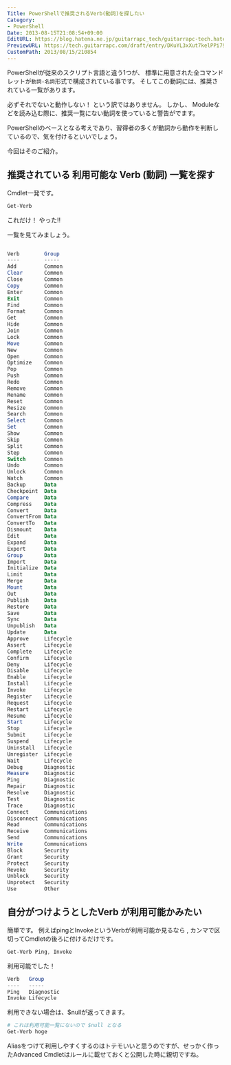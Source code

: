 ```yaml
---
Title: PowerShellで推奨されるVerb(動詞)を探したい
Category:
- PowerShell
Date: 2013-08-15T21:08:54+09:00
EditURL: https://blog.hatena.ne.jp/guitarrapc_tech/guitarrapc-tech.hatenablog.com/atom/entry/6802418398340959973
PreviewURL: https://tech.guitarrapc.com/draft/entry/DKuYL3xXut7kelPPi7903ck-zeU
CustomPath: 2013/08/15/210854
---
```


<!--
Date: 2013-08-15T21:08:54+09:00
URL: https://tech.guitarrapc.com/entry/2013/08/15/210854
-->

PowerShellが従来のスクリプト言語と違う1つが、 標準に用意された全コマンドレットが`動詞-名詞`形式で構成されている事です。
そしてこの動詞には、推奨されている一覧があります。

必ずそれでないと動作しない！ という訳ではありません。
しかし、 Moduleなどを読み込む際に、推奨一覧にない動詞を使っていると警告がでます。

PowerShellのベースとなる考えであり、習得者の多くが動詞から動作を判断しているので、気を付けるといいでしょう。

今回はそのご紹介。



## 推奨されている 利用可能な Verb (動詞) 一覧を探す
Cmdlet一発です。

```ps1
Get-Verb
```


これだけ！ やった!!

一覧を見てみましょう。

```ps1

Verb        Group
----        -----
Add         Common
Clear       Common
Close       Common
Copy        Common
Enter       Common
Exit        Common
Find        Common
Format      Common
Get         Common
Hide        Common
Join        Common
Lock        Common
Move        Common
New         Common
Open        Common
Optimize    Common
Pop         Common
Push        Common
Redo        Common
Remove      Common
Rename      Common
Reset       Common
Resize      Common
Search      Common
Select      Common
Set         Common
Show        Common
Skip        Common
Split       Common
Step        Common
Switch      Common
Undo        Common
Unlock      Common
Watch       Common
Backup      Data
Checkpoint  Data
Compare     Data
Compress    Data
Convert     Data
ConvertFrom Data
ConvertTo   Data
Dismount    Data
Edit        Data
Expand      Data
Export      Data
Group       Data
Import      Data
Initialize  Data
Limit       Data
Merge       Data
Mount       Data
Out         Data
Publish     Data
Restore     Data
Save        Data
Sync        Data
Unpublish   Data
Update      Data
Approve     Lifecycle
Assert      Lifecycle
Complete    Lifecycle
Confirm     Lifecycle
Deny        Lifecycle
Disable     Lifecycle
Enable      Lifecycle
Install     Lifecycle
Invoke      Lifecycle
Register    Lifecycle
Request     Lifecycle
Restart     Lifecycle
Resume      Lifecycle
Start       Lifecycle
Stop        Lifecycle
Submit      Lifecycle
Suspend     Lifecycle
Uninstall   Lifecycle
Unregister  Lifecycle
Wait        Lifecycle
Debug       Diagnostic
Measure     Diagnostic
Ping        Diagnostic
Repair      Diagnostic
Resolve     Diagnostic
Test        Diagnostic
Trace       Diagnostic
Connect     Communications
Disconnect  Communications
Read        Communications
Receive     Communications
Send        Communications
Write       Communications
Block       Security
Grant       Security
Protect     Security
Revoke      Security
Unblock     Security
Unprotect   Security
Use         Other
```


## 自分がつけようとしたVerb が利用可能かみたい
簡単です。
例えばpingとInvokeというVerbが利用可能か見るなら , カンマで区切ってCmdletの後ろに付けるだけです。

```ps1
Get-Verb Ping, Invoke
```


利用可能でした！

```ps1
Verb   Group
----   -----
Ping   Diagnostic
Invoke Lifecycle
```


利用できない場合は、$nullが返ってきます。


```ps1
# これは利用可能一覧にないので $null となる
Get-Verb hoge
```


Aliasをつけて利用しやすくするのはトテモいいと思うのですが、せっかく作ったAdvanced Cmdletはルールに載せておくと公開した時に親切ですね。
